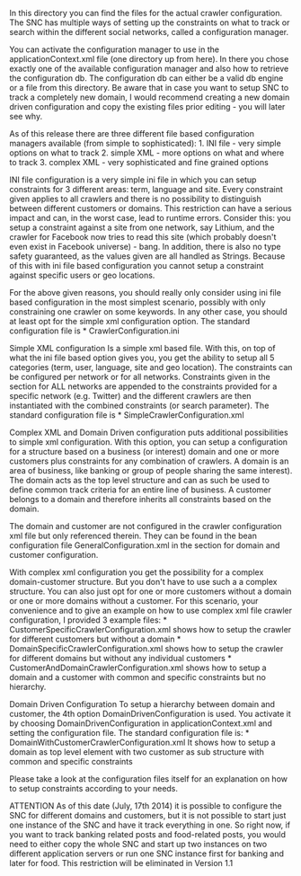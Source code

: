 In this directory you can find the files for the actual crawler configuration. The SNC has multiple ways of setting up the constraints on what to track or search within the different social networks, called a configuration manager.

You can activate the configuration manager to use in the applicationContext.xml file (one directory up from here). In there you chose exactly one of the available configuration manager and also how to retrieve the configuration db. The configuration db can either be a valid db engine or a file from this directory. Be aware that in case you want to setup SNC to track a completely new domain, I would recommend creating a new domain driven configuration and copy the existing files prior editing - you will later see why.


As of this release there are three different file based configuration managers available (from simple to sophisticated):
	1. INI file		 - very simple options on what to track
	2. simple XML	 - more options on what and where to track
	3. complex XML - very sophisticated and fine grained options

INI file configuration
is a very simple ini file in which you can setup constraints for 3 different areas: term, language and site. Every constraint given applies to all crawlers and there is no possibility to distinguish between different customers or domains. This restriction can have a serious impact and can, in the worst case, lead to runtime errors. 
Consider this: you setup a constraint against a site from one network, say Lithium, and the crawler for Facebook now tries to read this site (which probably doesn't even exist in Facebook universe) - bang.
In addition, there is also no type safety guaranteed, as the values given are all handled as Strings. Because of this with ini file based configuration you cannot setup a constraint against specific users or geo locations. 

For the above given reasons, you should really only consider using ini file based configuration in the most simplest scenario, possibly with only constraining one crawler on some keywords. In any other case, you should at least opt for the simple xml configuration option.
The standard configuration file is
	* CrawlerConfiguration.ini


Simple XML configuration
Is a simple xml based file. With this, on top of what the ini file based option gives you, you get the ability to setup all 5 categories (term, user, language, site and geo location). The constraints can be configured per network or for all networks.
Constraints given in the section for ALL networks are appended to the constraints provided for a specific network (e.g. Twitter) and the different crawlers are then instantiated with the combined constraints (or search parameter). 
The standard configuration file is
	* SimpleCrawlerConfiguration.xml


Complex XML and Domain Driven configuration
puts additional possibilities to simple xml configuration. With this option, you can setup a configuration for a structure based on a business (or interest) domain and one or more customers plus constraints for any combination of crawlers. A domain is an area of business, like banking or group of people sharing the same interest). The domain acts as the top level structure and can as such be used to define common track criteria for an entire line of business. A customer belongs to a domain and therefore inherits all constraints based on the domain.

The domain and customer are not configured in the crawler configuration xml file but only referenced therein. They can be found in the bean configuration file GeneralConfiguration.xml in the section for domain and customer configuration.

With complex xml configuration you get the possibility for a complex domain-customer structure. But you don't have to use such a a complex structure. You can also just opt for one or more customers without a domain or one or more domains without a customer. For this scenario, your convenience and to give an example on how to use complex xml file crawler configuration, I provided 3 example files:
	* CustomerSpecificCrawlerConfiguration.xml
	shows how to setup the crawler for different customers but 
	without a domain
	* DomainSpecificCrawlerConfiguration.xml
	shows how to setup the crawler for different domains but
	without any individual customers
	* CustomerAndDomainCrawlerConfiguration.xml
	shows how to setup a domain and a customer with common and
	specific constraints but no hierarchy.


Domain Driven Configuration
To setup a hierarchy between domain and customer, the 4th option  DomainDrivenConfiguration is used. You activate it by choosing DomainDrivenConfiguration in applicationContext.xml and setting the configuration file. 
The standard configuration file is:
	* DomainWithCustomerCrawlerConfiguration.xml
	It shows how to setup a domain as top level element with two
	customer as sub structure with common and	specific constraints

Please take a look at the configuration files itself for an explanation on how to setup constraints according to your needs.

ATTENTION
As of this date (July, 17th 2014) it is possible to configure the SNC for different domains and customers, but it is not possible to start just one instance of the SNC and have it track everything in one. So right now, if you want to track banking related posts and food-related posts, you would need to either copy the whole SNC and start up two instances on two different application servers or run one SNC instance first for banking and later for food. This restriction will be eliminated in Version 1.1